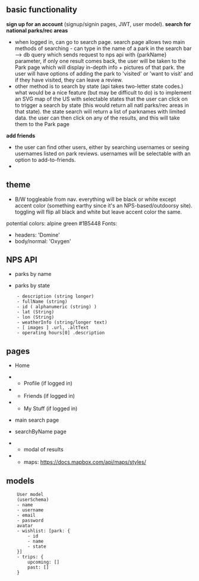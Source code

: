 ## basic functionality
**sign up for an account** (signup/signin pages, JWT, user model). 
**search for national parks/rec areas**
- when logged in, can go to search page. search page allows two main methods of searching - can type in the name of a park in the search bar --> db query which sends request to nps api with {parkName} parameter, if only one result comes back, the user will be taken to the Park page which will display in-depth info + pictures of that park. the user will have options of adding the park to 'visited' or 'want to visit' and if they have visited, they can leave a review.
- other method is to search by state (api takes two-letter state codes.) what would be a nice feature (but may be  difficult to do) is to implement an SVG map of the US with selectable states that the user can click on to trigger a search by state (this would return all natl parks/rec areas in that state). the state search will return a list of parknames with limited data. the user can then click on any of the results, and this will take them to the Park page

**add friends** 
- the user can find other users, either by searching usernames or seeing usernames listed on park reviews. usernames will be selectable with an option to add-to-friends.
- 


## theme
- B/W toggleable from nav. everything will be black or white except accent color (something earthy since it's an NPS-based/outdoorsy site). toggling will flip all black and white but leave accent color the same. 

potential colors: alpine green #1B5448
Fonts: 
- headers: 'Domine'
- body/normal: 'Oxygen'

## NPS API
- parks by name

- parks by state
```
    - description (string longer)
    - fullName (string)
    - id ( alphanumeric (string) )
    - lat (String)
    - lon (String)
    - weatherInfo (string/longer text)
    - [ images ] .url, .altText
    - operating hours[0] .description 
```


## pages
- Home

- - Profile (if logged in)
- - Friends (if logged in)
- - My Stuff (if logged in)

- main search page
- searchByName page
- - modal of results
- - maps: https://docs.mapbox.com/api/maps/styles/ 


## models
```
    User model
    (userSchema)
    - name
    - username
    - email
    - password
    avatar
    - wishlist: [park: {
        - id
        - name
        - state
    }]
    - trips: {
        upcoming: []
        past: []
    }
```